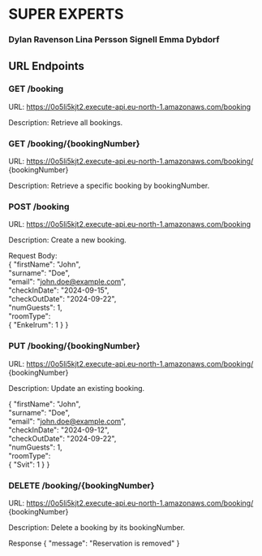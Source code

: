 # SUPER EXPERTS 

### Dylan Ravenson Lina Persson Signell Emma Dybdorf


## URL Endpoints 

### GET /booking 
URL: https://0o5li5kjt2.execute-api.eu-north-1.amazonaws.com/booking 

Description: Retrieve all bookings.


### GET /booking/{bookingNumber}
URL: https://0o5li5kjt2.execute-api.eu-north-1.amazonaws.com/booking/ {bookingNumber}

Description: Retrieve a specific booking by bookingNumber.


### POST /booking 
URL: https://0o5li5kjt2.execute-api.eu-north-1.amazonaws.com/booking

Description: Create a new booking.

Request Body:<br/>
{
"firstName": "John",<br/>
"surname": "Doe",<br/>
"email": "john.doe@example.com",<br/>
"checkInDate": "2024-09-15",<br/>
"checkOutDate": "2024-09-22",<br/>
"numGuests": 1,<br/>
"roomType":<br/> {
   "Enkelrum": 1
  }
}


### PUT /booking/{bookingNumber}
URL: https://0o5li5kjt2.execute-api.eu-north-1.amazonaws.com/booking/ {bookingNumber}

Description: Update an existing booking.


{
  "firstName": "John",<br/>
  "surname": "Doe",<br/>
  "email": "john.doe@example.com",<br/>
  "checkInDate": "2024-09-12",<br/>
  "checkOutDate": "2024-09-22",<br/>
  "numGuests": 1,<br/>
  "roomType":<br/> {
    "Svit": 1
  }
}


### DELETE /booking/{bookingNumber}
URL: https://0o5li5kjt2.execute-api.eu-north-1.amazonaws.com/booking/ {bookingNumber}

Description: Delete a booking by its bookingNumber.


Response {
    "message": "Reservation is removed"
}
